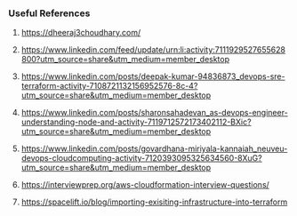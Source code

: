 ### Useful References <br>

1) https://dheeraj3choudhary.com/ 

2) https://www.linkedin.com/feed/update/urn:li:activity:7111929527655628800?utm_source=share&utm_medium=member_desktop

3) https://www.linkedin.com/posts/deepak-kumar-94836873_devops-sre-terraform-activity-7108721132156952576-8c-4?utm_source=share&utm_medium=member_desktop 

4) https://www.linkedin.com/posts/sharonsahadevan_as-devops-engineer-understanding-node-and-activity-7119712572173402112-BXic?utm_source=share&utm_medium=member_desktop 

5) https://www.linkedin.com/posts/govardhana-miriyala-kannaiah_neuveu-devops-cloudcomputing-activity-7120393095325634560-8XuG?utm_source=share&utm_medium=member_desktop

6) https://interviewprep.org/aws-cloudformation-interview-questions/

7) https://spacelift.io/blog/importing-exisiting-infrastructure-into-terraform
